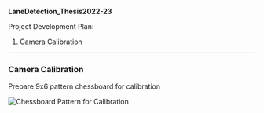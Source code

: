 **LaneDetection_Thesis2022-23**

Project Development Plan:
1. Camera Calibration

---
### Camera Calibration
Prepare 9x6 pattern chessboard for calibration

![Chessboard Pattern for Calibration](pattern_9x6.png)



